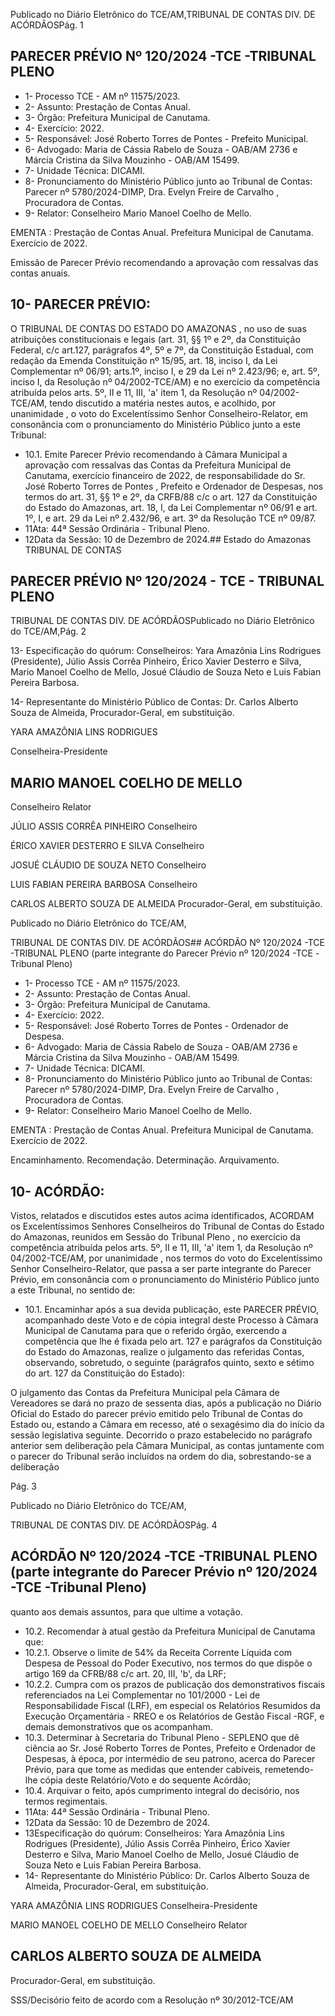 Publicado  no  Diário  Eletrônico do TCE/AM,TRIBUNAL DE CONTAS DIV. DE ACÓRDÃOSPág. 1

## PARECER PRÉVIO Nº 120/2024 -TCE -TRIBUNAL PLENO

- 1- Processo TCE - AM nº 11575/2023.
- 2- Assunto: Prestação de Contas Anual.
- 3- Órgão: Prefeitura Municipal de Canutama.
- 4- Exercício: 2022.
- 5- Responsável: José Roberto Torres de Pontes - Prefeito Municipal.
- 6- Advogado: Maria de Cássia Rabelo de Souza - OAB/AM 2736 e Márcia Cristina da Silva Mouzinho - OAB/AM 15499.
- 7- Unidade Técnica: DICAMI.
- 8- Pronunciamento  do  Ministério  Público  junto  ao  Tribunal  de  Contas: Parecer  nº 5780/2024-DIMP, Dra. Evelyn Freire de Carvalho , Procuradora de Contas.
- 9- Relator: Conselheiro Mario Manoel Coelho de Mello.

EMENTA :  Prestação  de  Contas  Anual.    Prefeitura Municipal de Canutama.  Exercício de 2022.

Emissão de Parecer Prévio recomendando a aprovação com ressalvas das contas anuais.

## 10-  PARECER PRÉVIO:

O  TRIBUNAL  DE  CONTAS  DO  ESTADO  DO  AMAZONAS ,  no  uso  de  suas atribuições  constitucionais  e  legais  (art.  31,  §§  1º  e  2º,  da  Constituição  Federal,  c/c art.127,  parágrafos  4º,  5º  e  7º,  da  Constituição  Estadual,  com  redação  da  Emenda Constituição nº 15/95, art. 18, inciso I, da Lei Complementar nº 06/91; arts.1º, inciso I, e 29  da  Lei  nº  2.423/96;  e,  art.  5º,  inciso  I,  da  Resolução  nº  04/2002-TCE/AM)  e  no exercício da competência atribuída pelos arts. 5º, II e 11, III, 'a' item 1, da Resolução nº 04/2002-TCE/AM, tendo discutido a matéria nestes autos, e acolhido, por unanimidade , o voto do Excelentíssimo Senhor Conselheiro-Relator, em  consonância com o pronunciamento do Ministério Público junto a este Tribunal:

- 10.1. Emite Parecer Prévio recomendando à Câmara Municipal a aprovação com ressalvas das Contas da Prefeitura Municipal de Canutama, exercício financeiro  de  2022,  de  responsabilidade  do Sr.  José  Roberto Torres  de Pontes , Prefeito e Ordenador de Despesas, nos termos do art. 31, §§ 1º e 2º, da CRFB/88 c/c o art. 127 da Constituição do Estado do Amazonas, art. 18, I, da Lei Complementar nº 06/91 e art. 1º, I, e art. 29 da Lei nº 2.432/96, e art. 3º da Resolução TCE nº 09/87.
- 11Ata: 44ª Sessão Ordinária - Tribunal Pleno.
- 12Data da Sessão: 10 de Dezembro de 2024.## Estado do Amazonas TRIBUNAL DE CONTAS

## PARECER PRÉVIO Nº 120/2024 - TCE - TRIBUNAL PLENO

TRIBUNAL DE CONTAS DIV. DE ACÓRDÃOSPublicado  no  Diário  Eletrônico do TCE/AM,Pág. 2

13- Especificação do quórum: Conselheiros: Yara Amazônia Lins Rodrigues (Presidente), Júlio Assis Corrêa Pinheiro, Érico Xavier Desterro e Silva, Mario Manoel Coelho de Mello, Josué Cláudio de Souza Neto e Luis Fabian Pereira Barbosa.

14-   Representante  do  Ministério  Público  de  Contas: Dr. Carlos  Alberto  Souza  de Almeida, Procurador-Geral, em substituição.

YARA AMAZÔNIA LINS RODRIGUES

Conselheira-Presidente

## MARIO MANOEL COELHO DE MELLO

Conselheiro Relator

JÚLIO ASSIS CORRÊA PINHEIRO Conselheiro

ÉRICO XAVIER DESTERRO E SILVA Conselheiro

JOSUÉ CLÁUDIO DE SOUZA NETO Conselheiro

LUIS FABIAN PEREIRA BARBOSA Conselheiro

CARLOS ALBERTO SOUZA DE ALMEIDA Procurador-Geral, em substituição.

Publicado  no  Diário  Eletrônico do TCE/AM,

TRIBUNAL DE CONTAS DIV. DE ACÓRDÃOS## ACÓRDÃO Nº 120/2024 -TCE -TRIBUNAL PLENO (parte integrante do Parecer Prévio nº 120/2024 -TCE -Tribunal Pleno)

- 1- Processo TCE - AM nº 11575/2023.
- 2- Assunto: Prestação de Contas Anual.
- 3- Órgão: Prefeitura Municipal de Canutama.
- 4- Exercício: 2022.
- 5- Responsável: José Roberto Torres de Pontes - Ordenador de Despesa.
- 6- Advogado: Maria  de  Cássia Rabelo de Souza - OAB/AM 2736 e Márcia Cristina da Silva Mouzinho - OAB/AM 15499.
- 7- Unidade Técnica: DICAMI.
- 8- Pronunciamento  do  Ministério  Público  junto  ao  Tribunal  de  Contas: Parecer  nº 5780/2024-DIMP, Dra. Evelyn Freire de Carvalho , Procuradora de Contas.
- 9- Relator: Conselheiro Mario Manoel Coelho de Mello.

EMENTA :  Prestação  de  Contas  Anual.    Prefeitura Municipal de Canutama. Exercício de 2022.

Encaminhamento.  Recomendação.  Determinação. Arquivamento.

## 10-  ACÓRDÃO:

Vistos, relatados e discutidos estes autos acima identificados, ACORDAM os Excelentíssimos Senhores Conselheiros do Tribunal de Contas do Estado do Amazonas, reunidos em Sessão do Tribunal Pleno , no exercício da competência atribuída pelos arts. 5º,  II  e  11,  III,  'a'  item  1,  da  Resolução  nº  04/2002-TCE/AM, por  unanimidade ,  nos termos  do  voto  do  Excelentíssimo  Senhor  Conselheiro-Relator,  que  passa  a  ser  parte integrante  do  Parecer  Prévio, em  consonância com  o  pronunciamento  do  Ministério Público junto a este Tribunal, no sentido de:

- 10.1. Encaminhar após  a  sua  devida  publicação,  este  PARECER  PRÉVIO, acompanhado deste Voto e de cópia integral deste Processo à Câmara Municipal de Canutama  para  que  o  referido órgão, exercendo a competência que lhe é fixada pelo art. 127 e parágrafos da Constituição do  Estado  do  Amazonas,  realize  o  julgamento  das  referidas  Contas, observando, sobretudo, o seguinte (parágrafos quinto, sexto e sétimo do art. 127 da Constituição do Estado):

O  julgamento  das  Contas  da  Prefeitura  Municipal  pela  Câmara  de Vereadores se dará no prazo de sessenta dias, após a publicação no Diário Oficial do Estado do parecer prévio emitido pelo Tribunal de Contas  do  Estado  ou,  estando  a  Câmara  em  recesso,  até  o sexagésimo dia do início da sessão legislativa seguinte. Decorrido o prazo  estabelecido  no  parágrafo  anterior  sem  deliberação  pela Câmara Municipal, as contas juntamente com o parecer do Tribunal serão  incluídos  na  ordem  do  dia,  sobrestando-se  a  deliberação

Pág. 3

Publicado  no  Diário  Eletrônico do TCE/AM,

TRIBUNAL DE CONTAS DIV. DE ACÓRDÃOSPág. 4

## ACÓRDÃO Nº 120/2024 -TCE -TRIBUNAL PLENO (parte integrante do Parecer Prévio nº 120/2024 -TCE -Tribunal Pleno)

quanto aos demais assuntos, para que ultime a votação.

- 10.2. Recomendar à atual gestão da Prefeitura Municipal de Canutama que:
- 10.2.1. Observe o limite de 54% da Receita Corrente Líquida com Despesa de Pessoal do Poder Executivo, nos termos do que dispõe o artigo 169 da CFRB/88 c/c art. 20, III, 'b', da LRF;
- 10.2.2. Cumpra com os prazos de publicação dos demonstrativos fiscais referenciados na Lei Complementar no 101/2000 - Lei de Responsabilidade Fiscal (LRF), em especial os Relatórios Resumidos da Execução Orçamentária - RREO e os Relatórios de Gestão Fiscal -RGF, e demais demonstrativos que os acompanham.
- 10.3. Determinar à Secretaria do Tribunal Pleno - SEPLENO que dê ciência ao Sr.  José  Roberto  Torres  de  Pontes, Prefeito  e  Ordenador  de Despesas, à época, por intermédio de seu patrono, acerca do Parecer Prévio, para que tome as medidas que entender cabíveis, remetendo-lhe cópia deste Relatório/Voto e do sequente Acórdão;
- 10.4. Arquivar o  feito,  após  cumprimento  integral  do  decisório,  nos  termos regimentais.
- 11Ata: 44ª Sessão Ordinária - Tribunal Pleno.
- 12Data da Sessão: 10 de Dezembro de 2024.
- 13Especificação do quórum: Conselheiros: Yara Amazônia Lins Rodrigues (Presidente), Júlio Assis Corrêa Pinheiro, Érico Xavier Desterro e Silva, Mario Manoel Coelho de Mello, Josué Cláudio de Souza Neto e Luis Fabian Pereira Barbosa.
- 14-  Representante do Ministério Público: Dr. Carlos Alberto Souza de Almeida, Procurador-Geral, em substituição.

YARA AMAZÔNIA LINS RODRIGUES Conselheira-Presidente

MARIO MANOEL COELHO DE MELLO Conselheiro Relator

## CARLOS ALBERTO SOUZA DE ALMEIDA

Procurador-Geral, em substituição.

SSS/Decisório feito de acordo com a Resolução nº 30/2012-TCE/AM